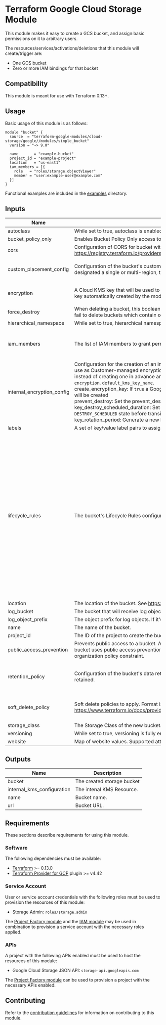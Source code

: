 # Terraform Google Cloud Storage Module

This module makes it easy to create a GCS bucket, and assign basic permissions on it to arbitrary users.

The resources/services/activations/deletions that this module will create/trigger are:

- One GCS bucket
- Zero or more IAM bindings for that bucket

## Compatibility

This module is meant for use with Terraform 0.13+.

## Usage

Basic usage of this module is as follows:

```hcl
module "bucket" {
  source  = "terraform-google-modules/cloud-storage/google//modules/simple_bucket"
  version = "~> 9.0"

  name       = "example-bucket"
  project_id = "example-project"
  location   = "us-east1"
  iam_members = [{
    role   = "roles/storage.objectViewer"
    member = "user:example-user@example.com"
  }]
}
```

Functional examples are included in the
[examples](../../examples/) directory.

<!-- BEGINNING OF PRE-COMMIT-TERRAFORM DOCS HOOK -->
## Inputs

| Name | Description | Type | Default | Required |
|------|-------------|------|---------|:--------:|
| autoclass | While set to true, autoclass is enabled for this bucket. | `bool` | `false` | no |
| bucket\_policy\_only | Enables Bucket Policy Only access to a bucket. | `bool` | `true` | no |
| cors | Configuration of CORS for bucket with structure as defined in https://registry.terraform.io/providers/hashicorp/google/latest/docs/resources/storage_bucket#cors. | `any` | `[]` | no |
| custom\_placement\_config | Configuration of the bucket's custom location in a dual-region bucket setup. If the bucket is designated a single or multi-region, the variable are null. | <pre>object({<br>    data_locations = list(string)<br>  })</pre> | `null` | no |
| encryption | A Cloud KMS key that will be used to encrypt objects inserted into this bucket. To use a Cloud KMS key automatically created by the module use `internal_encryption_config`. | <pre>object({<br>    default_kms_key_name = string<br>  })</pre> | `null` | no |
| force\_destroy | When deleting a bucket, this boolean option will delete all contained objects. If false, Terraform will fail to delete buckets which contain objects. | `bool` | `false` | no |
| hierarchical_namespace | While set to true, hierarchical namespace is enabled for this bucket. | `bool` | `false` | no |
| iam\_members | The list of IAM members to grant permissions on the bucket. | <pre>list(object({<br>    role   = string<br>    member = string<br>  }))</pre> | `[]` | no |
| internal\_encryption\_config | Configuration for the creation of an internal Google Cloud Key Management Service (KMS) Key for use as Customer-managed encryption key (CMEK) for the GCS Bucket<br>  instead of creating one in advance and providing the key in the variable `encryption.default_kms_key_name`.<br>  create\_encryption\_key: If `true` a Google Cloud Key Management Service (KMS) KeyRing and a Key will be created<br>  prevent\_destroy: Set the prevent\_destroy lifecycle attribute on keys.<br>  key\_destroy\_scheduled\_duration: Set the period of time that versions of keys spend in the `DESTROY_SCHEDULED` state before transitioning to `DESTROYED`.<br>  key\_rotation\_period: Generate a new key every time this period passes. | <pre>object({<br>    create_encryption_key          = optional(bool, false)<br>    prevent_destroy                = optional(bool, false)<br>    key_destroy_scheduled_duration = optional(string, null)<br>    key_rotation_period            = optional(string, "7776000s")<br>  })</pre> | `{}` | no |
| labels | A set of key/value label pairs to assign to the bucket. | `map(string)` | `null` | no |
| lifecycle\_rules | The bucket's Lifecycle Rules configuration. | <pre>list(object({<br>    # Object with keys:<br>    # - type - The type of the action of this Lifecycle Rule. Supported values: Delete and SetStorageClass.<br>    # - storage_class - (Required if action type is SetStorageClass) The target Storage Class of objects affected by this Lifecycle Rule.<br>    action = any<br><br>    # Object with keys:<br>    # - age - (Optional) Minimum age of an object in days to satisfy this condition.<br>    # - created_before - (Optional) Creation date of an object in RFC 3339 (e.g. 2017-06-13) to satisfy this condition.<br>    # - with_state - (Optional) Match to live and/or archived objects. Supported values include: "LIVE", "ARCHIVED", "ANY".<br>    # - matches_storage_class - (Optional) Storage Class of objects to satisfy this condition. Supported values include: MULTI_REGIONAL, REGIONAL, NEARLINE, COLDLINE, STANDARD, DURABLE_REDUCED_AVAILABILITY.<br>    # - matches_prefix - (Optional) One or more matching name prefixes to satisfy this condition.<br>    # - matches_suffix - (Optional) One or more matching name suffixes to satisfy this condition<br>    # - num_newer_versions - (Optional) Relevant only for versioned objects. The number of newer versions of an object to satisfy this condition.<br>    condition = any<br>  }))</pre> | `[]` | no |
| location | The location of the bucket. See https://cloud.google.com/storage/docs/locations. | `string` | n/a | yes |
| log\_bucket | The bucket that will receive log objects. | `string` | `null` | no |
| log\_object\_prefix | The object prefix for log objects. If it's not provided, by default GCS sets this to this bucket's name | `string` | `null` | no |
| name | The name of the bucket. | `string` | n/a | yes |
| project\_id | The ID of the project to create the bucket in. | `string` | n/a | yes |
| public\_access\_prevention | Prevents public access to a bucket. Acceptable values are inherited or enforced. If inherited, the bucket uses public access prevention, only if the bucket is subject to the public access prevention organization policy constraint. | `string` | `"inherited"` | no |
| retention\_policy | Configuration of the bucket's data retention policy for how long objects in the bucket should be retained. | <pre>object({<br>    is_locked        = bool<br>    retention_period = number<br>  })</pre> | `null` | no |
| soft\_delete\_policy | Soft delete policies to apply. Format is the same as described in provider documentation https://www.terraform.io/docs/providers/google/r/storage_bucket.html#nested_soft_delete_policy | <pre>object({<br>    retention_duration_seconds = optional(number)<br>  })</pre> | `{}` | no |
| storage\_class | The Storage Class of the new bucket. | `string` | `null` | no |
| versioning | While set to true, versioning is fully enabled for this bucket. | `bool` | `true` | no |
| website | Map of website values. Supported attributes: main\_page\_suffix, not\_found\_page | `map(any)` | `{}` | no |

## Outputs

| Name | Description |
|------|-------------|
| bucket | The created storage bucket |
| internal\_kms\_configuration | The intenal KMS Resource. |
| name | Bucket name. |
| url | Bucket URL. |

<!-- END OF PRE-COMMIT-TERRAFORM DOCS HOOK -->

## Requirements

These sections describe requirements for using this module.

### Software

The following dependencies must be available:

- [Terraform][terraform] >= 0.13.0
- [Terraform Provider for GCP][terraform-provider-gcp] plugin >= v4.42

### Service Account

User or service account credentials with the following roles must be used to provision the resources of this module:

- Storage Admin: `roles/storage.admin`

The [Project Factory module][project-factory-module] and the
[IAM module][iam-module] may be used in combination to provision a
service account with the necessary roles applied.

### APIs

A project with the following APIs enabled must be used to host the
resources of this module:

- Google Cloud Storage JSON API: `storage-api.googleapis.com`

The [Project Factory module][project-factory-module] can be used to
provision a project with the necessary APIs enabled.

## Contributing

Refer to the [contribution guidelines](./CONTRIBUTING.md) for
information on contributing to this module.

[iam-module]: https://registry.terraform.io/modules/terraform-google-modules/iam/google
[project-factory-module]: https://registry.terraform.io/modules/terraform-google-modules/project-factory/google
[terraform-provider-gcp]: https://www.terraform.io/docs/providers/google/index.html
[terraform]: https://www.terraform.io/downloads.html
